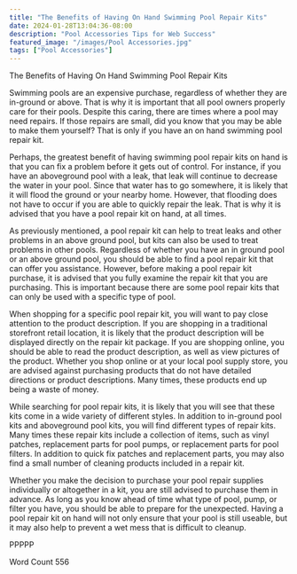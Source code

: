 ```yaml
---
title: "The Benefits of Having On Hand Swimming Pool Repair Kits"
date: 2024-01-28T13:04:36-08:00
description: "Pool Accessories Tips for Web Success"
featured_image: "/images/Pool Accessories.jpg"
tags: ["Pool Accessories"]
---
```


The Benefits of Having On Hand Swimming Pool Repair Kits

Swimming pools are an expensive purchase, regardless of whether they are in-ground or above. That is why it is important that all pool owners properly care for their pools. Despite this caring, there are times where a pool may need repairs.  If those repairs are small, did you know that you may be able to make them yourself?  That is only if you have an on hand swimming pool repair kit.

Perhaps, the greatest benefit of having swimming pool repair kits on hand is that you can fix a problem before it gets out of control. For instance, if you have an aboveground pool with a leak, that leak will continue to decrease the water in your pool. Since that water has to go somewhere, it is likely that it will flood the ground or your nearby home. However, that flooding does not have to occur if you are able to quickly repair the leak. That is why it is advised that you have a pool repair kit on hand, at all times.

As previously mentioned, a pool repair kit can help to treat leaks and other problems in an above ground pool, but kits can also be used to treat problems in other pools. Regardless of whether you have an in ground pool or an above ground pool, you should be able to find a pool repair kit that can offer you assistance. However, before making a pool repair kit purchase, it is advised that you fully examine the repair kit that you are purchasing. This is important because there are some pool repair kits that can only be used with a specific type of pool.

When shopping for a specific pool repair kit, you will want to pay close attention to the product description. If you are shopping in a traditional storefront retail location, it is likely that the product description will be displayed directly on the repair kit package. If you are shopping online, you should be able to read the product description, as well as view pictures of the product. Whether you shop online or at your local pool supply store, you are advised against purchasing products that do not have detailed directions or product descriptions.  Many times, these products end up being a waste of money. 

While searching for pool repair kits, it is likely that you will see that these kits come in a wide variety of different styles.  In addition to in-ground pool kits and aboveground pool kits, you will find different types of repair kits.  Many times these repair kits include a collection of items, such as vinyl patches, replacement parts for pool pumps, or replacement parts for pool filters. In addition to quick fix patches and replacement parts, you may also find a small number of cleaning products included in a repair kit.  

Whether you make the decision to purchase your pool repair supplies individually or altogether in a kit, you are still advised to purchase them in advance.  As long as you know ahead of time what type of pool, pump, or filter you have, you should be able to prepare for the unexpected.  Having a pool repair kit on hand will not only ensure that your pool is still useable, but it may also help to prevent a wet mess that is difficult to cleanup.

PPPPP

Word Count 556

